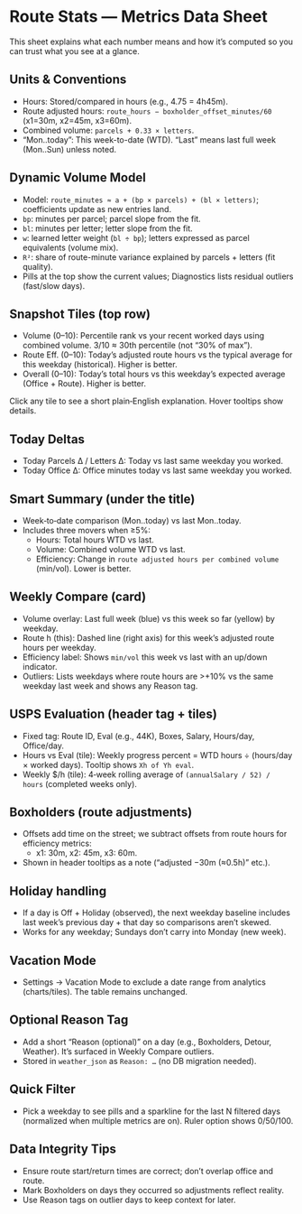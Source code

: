 # Route Stats — Metrics Data Sheet

This sheet explains what each number means and how it’s computed so you can trust what you see at a glance.

## Units & Conventions
- Hours: Stored/compared in hours (e.g., 4.75 = 4h45m).
- Route adjusted hours: `route_hours − boxholder_offset_minutes/60` (x1=30m, x2=45m, x3=60m).
- Combined volume: `parcels + 0.33 × letters`.
- “Mon..today”: This week-to-date (WTD). “Last” means last full week (Mon..Sun) unless noted.

## Dynamic Volume Model
- Model: `route_minutes ≈ a + (bp × parcels) + (bl × letters)`; coefficients update as new entries land.
- `bp`: minutes per parcel; parcel slope from the fit.
- `bl`: minutes per letter; letter slope from the fit.
- `w`: learned letter weight (`bl ÷ bp`); letters expressed as parcel equivalents (volume mix).
- `R²`: share of route-minute variance explained by parcels + letters (fit quality).
- Pills at the top show the current values; Diagnostics lists residual outliers (fast/slow days).

## Snapshot Tiles (top row)
- Volume (0–10): Percentile rank vs your recent worked days using combined volume. 3/10 ≈ 30th percentile (not “30% of max”).
- Route Eff. (0–10): Today’s adjusted route hours vs the typical average for this weekday (historical). Higher is better.
- Overall (0–10): Today’s total hours vs this weekday’s expected average (Office + Route). Higher is better.

Click any tile to see a short plain‑English explanation. Hover tooltips show details.

## Today Deltas
- Today Parcels Δ / Letters Δ: Today vs last same weekday you worked.
- Today Office Δ: Office minutes today vs last same weekday you worked.

## Smart Summary (under the title)
- Week‑to‑date comparison (Mon..today) vs last Mon..today.
- Includes three movers when ≥5%:
  - Hours: Total hours WTD vs last.
  - Volume: Combined volume WTD vs last.
  - Efficiency: Change in `route adjusted hours per combined volume` (min/vol). Lower is better.

## Weekly Compare (card)
- Volume overlay: Last full week (blue) vs this week so far (yellow) by weekday.
- Route h (this): Dashed line (right axis) for this week’s adjusted route hours per weekday.
- Efficiency label: Shows `min/vol` this week vs last with an up/down indicator.
- Outliers: Lists weekdays where route hours are >+10% vs the same weekday last week and shows any Reason tag.

## USPS Evaluation (header tag + tiles)
- Fixed tag: Route ID, Eval (e.g., 44K), Boxes, Salary, Hours/day, Office/day.
- Hours vs Eval (tile): Weekly progress percent = WTD hours ÷ (hours/day × worked days). Tooltip shows `Xh of Yh eval`.
- Weekly $/h (tile): 4‑week rolling average of `(annualSalary / 52) / hours` (completed weeks only).

## Boxholders (route adjustments)
- Offsets add time on the street; we subtract offsets from route hours for efficiency metrics:
  - x1: 30m, x2: 45m, x3: 60m.
- Shown in header tooltips as a note (“adjusted −30m (≈0.5h)” etc.).

## Holiday handling
- If a day is Off + Holiday (observed), the next weekday baseline includes last week’s previous day + that day so comparisons aren’t skewed.
- Works for any weekday; Sundays don’t carry into Monday (new week).

## Vacation Mode
- Settings → Vacation Mode to exclude a date range from analytics (charts/tiles). The table remains unchanged.

## Optional Reason Tag
- Add a short “Reason (optional)” on a day (e.g., Boxholders, Detour, Weather). It’s surfaced in Weekly Compare outliers.
- Stored in `weather_json` as `Reason: …` (no DB migration needed).

## Quick Filter
- Pick a weekday to see pills and a sparkline for the last N filtered days (normalized when multiple metrics are on). Ruler option shows 0/50/100.

## Data Integrity Tips
- Ensure route start/return times are correct; don’t overlap office and route.
- Mark Boxholders on days they occurred so adjustments reflect reality.
- Use Reason tags on outlier days to keep context for later.

